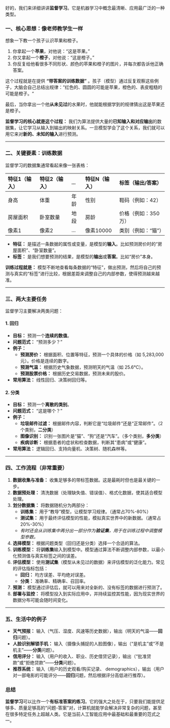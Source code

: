 好的，我们来详细讲讲**监督学习**。它是机器学习中概念最清晰、应用最广泛的一种类型。

### 一、核心思想：像老师教学生一样

想象一下教一个孩子认识苹果和橙子。

1.  你拿起一个**苹果**，对他说：“这是苹果。”
2.  你又拿起一个**橙子**，对他说：“这是橙子。”
3.  你反复给他看很多不同形状、颜色的苹果和橙子的图片，并每次都告诉他正确答案。

这个过程就是在提供 **“带答案的训练数据”** 。孩子（模型）通过反复观察这些例子，大脑会自己总结出规律：”红色的、圆圆的可能是苹果，橙色的、表皮粗糙的可能是橙子。“

最后，当你拿出一个他**从未见过**的水果时，他就能根据学到的规律猜出这是苹果还是橙子。

**监督学习的核心就是这个过程：**
我们为算法提供大量的**已知输入和对应输出**的数据集，让它学习从输入到输出的映射关系。一旦模型学会了这个关系，我们就可以用它来对**新的、未知的输入**进行预测。

---

### 二、关键要素：训练数据

监督学习的数据集通常看起来像一张表格：

| 特征1（输入） | 特征2（输入） | ... | 特征N（输入） | 标签（输出/答案） |
| :--- | :--- | :--- | :--- | :--- |
| 身高 | 体重 | 年龄 | 性别 | 鞋码（例如：42） |
| 房屋面积 | 卧室数量 | 地段 | 房龄 | 价格（例如：350万） |
| 像素1 | 像素2 | ... | 像素10000 | 类别（例如：“猫”） |

*   **特征：** 是描述一条数据的属性或变量，是模型的**输入**。比如预测房价时的“房屋面积”、“卧室数量”。
*   **标签：** 是我们想要预测的结果，是模型的**输出**或**答案**。比如“房价”本身。

**训练过程就是：** 模型不断地查看每条数据的“特征”，做出预测，然后将自己的预测与真实的“标签”进行比较，根据差距来调整自己的内部参数，使得预测越来越准。

---

### 三、两大主要任务

监督学习主要解决两类问题：

#### 1. 回归

*   **目标：** 预测一个**连续的数值**。
*   **问题范式：** “预测多少？”
*   **例子：**
    *   **预测房价：** 根据面积、位置等特征，预测一个具体的价格（如 5,283,000元）。价格是连续的数字。
    *   **预测气温：** 根据历史气象数据，预测明天的气温（如 25.6℃）。
    *   **预测股票价格：** 根据历史交易数据，预测未来的股价。
*   **常用算法：** 线性回归、决策树回归等。

#### 2. 分类

*   **目标：** 预测一个**离散的类别**。
*   **问题范式：** “这是哪个？”
*   **例子：**
    *   **垃圾邮件过滤：** 根据邮件内容，判断它是“垃圾邮件”还是“正常邮件”。（2个类别，**二分类**）
    *   **图像识别：** 识别一张图片是“猫”、“狗”还是“汽车”。（多个类别，**多分类**）
    *   **疾病诊断：** 根据患者的症状和检查数据，判断其“患病”或“健康”。
*   **常用算法：** 逻辑回归、支持向量机、决策树、随机森林等。

---

### 四、工作流程（非常重要）

1.  **数据收集与准备：** 收集足够多的带标签数据。这是最耗时但也是最关键的一步。
2.  **数据预处理：** 清洗数据（处理缺失值、错误值）、格式化数据，使其适合模型处理。
3.  **划分数据集：** 将数据随机分为两部分：
    *   **训练集：** 用于“教导”模型，让模型学习规律。（通常占70%-80%）
    *   **测试集：** 用于最终评估模型的性能，模拟真实世界中的新数据。（通常占20%-30%）
    *   *有时还会从训练集中再分出一部分作为**验证集**，用于在训练过程中调整模型参数。*
4.  **选择模型：** 根据问题类型（回归还是分类）选择一个合适的算法。
5.  **训练模型：** 将**训练集**输入到模型中。模型通过算法不断调整内部参数，以最小化预测值与真实标签之间的误差。
6.  **评估模型：** 使用**测试集**（模型从未见过的数据）来评估模型的泛化能力。常见的评估指标包括：
    *   **回归：** 均方误差、平均绝对误差。
    *   **分类：** 准确率、精确率、召回率。
7.  **预测：** 模型通过评估后，就可以用来对全新的、没有标签的数据进行预测了。
8.  **部署与监控：** 将模型投入到实际应用中，并持续监控其性能，因为现实世界的数据分布可能会随时间变化。

---

### 五、生活中的例子

*   **天气预报：** 输入（气压、湿度、风速等历史数据），输出（明天的气温——**回归**问题）。
*   **人脸识别解锁手机：** 输入（摄像头捕捉的人脸图像），输出（“是机主”或“不是机主”——**分类**问题）。
*   **信用评分：** 输入（用户的收入、职业、历史借贷记录），输出（“批准贷款”或“拒绝贷款”——**分类**问题）。
*   **推荐系统：** 输入（用户的历史观看/购买记录、 demographics），输出（用户对一部电影的可能评分——**回归**问题，然后根据评分高低进行推荐）。

### 总结

**监督学习**可以比作一个**有标准答案的练习**。它的强大之处在于，只要我们能提供足够多、质量足够高的“问题-答案”对，计算机就能学会解决非常复杂的问题，甚至在很多特定任务上超越人类。它是当前人工智能应用中最基础和最重要的范式之一。